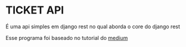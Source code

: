 # TICKET API

É uma api simples em django rest no qual aborda o core do django rest

Esse programa foi baseado no tutorial do [medium](https://medium.com/fbdevclagos/building-a-rest-api-endpoint-for-ticket-app-with-django-part1-3213d8622c9d)